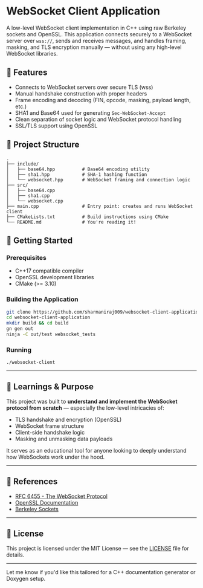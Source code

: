 


# WebSocket Client Application

A low-level WebSocket client implementation in C++ using raw Berkeley sockets and OpenSSL. This application connects securely to a WebSocket server over `wss://`, sends and receives messages, and handles framing, masking, and TLS encryption manually — without using any high-level WebSocket libraries.

## 🔧 Features

* Connects to WebSocket servers over secure TLS (wss)
* Manual handshake construction with proper headers
* Frame encoding and decoding (FIN, opcode, masking, payload length, etc.)
* SHA1 and Base64 used for generating `Sec-WebSocket-Accept`
* Clean separation of socket logic and WebSocket protocol handling
* SSL/TLS support using OpenSSL

## 📁 Project Structure

```
.
├── include/
│   ├── base64.hpp          # Base64 encoding utility
│   ├── sha1.hpp            # SHA-1 hashing function
│   └── websocket.hpp       # WebSocket framing and connection logic
├── src/
│   ├── base64.cpp
│   ├── sha1.cpp
│   └── websocket.cpp
├── main.cpp                # Entry point: creates and runs WebSocket client
├── CMakeLists.txt          # Build instructions using CMake
└── README.md               # You're reading it!
```

## 🚀 Getting Started

### Prerequisites

* C++17 compatible compiler
* OpenSSL development libraries
* CMake (>= 3.10)

### Building the Application

```bash
git clone https://github.com/sharmaniraj009/websocket-client-application.git
cd websocket-client-application
mkdir build && cd build
gn gen out
ninja -C out/test websocket_tests

```

### Running

```bash
./websocket-client
```



---

## 🧠 Learnings & Purpose

This project was built to **understand and implement the WebSocket protocol from scratch** — especially the low-level intricacies of:

* TLS handshake and encryption (OpenSSL)
* WebSocket frame structure
* Client-side handshake logic
* Masking and unmasking data payloads

It serves as an educational tool for anyone looking to deeply understand how WebSockets work under the hood.

---

## 📜 References

* [RFC 6455 - The WebSocket Protocol](https://datatracker.ietf.org/doc/html/rfc6455)
* [OpenSSL Documentation](https://www.openssl.org/docs/)
* [Berkeley Sockets](https://beej.us/guide/bgnet/)

---



## 📄 License

This project is licensed under the MIT License — see the [LICENSE](LICENSE) file for details.

---

Let me know if you'd like this tailored for a C++ documentation generator or Doxygen setup.
